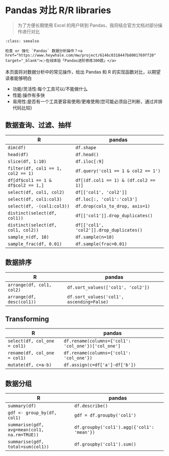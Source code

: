 # Pandas 对比 R/R libraries

> 为了方便长期使用 Excel 的用户转到 Pandas，我将结合官方文档对部分操作进行对比

```{admonition} 在线刷题
:class: seealso

检查 or 强化 `Pandas` 数据分析操作？<a href="https://www.heywhale.com/mw/project/6146c0318447b8001769ff20" target="_blank">👉在线体验「Pandas进阶修炼300题」</a>
```

本页面将对数据分析中的常见操作，给出 Pandas 和 R 的实现函数对比，以期望读者能够明白

- 功能/灵活性:每个工具可以/不能做什么
- 性能:操作有多快
- 易用性:是否有一个工具更容易使用/更难使用(您可能必须自己判断，通过并排代码比较)

## 数据查询、过滤、抽样

| R                                  | pandas                                                       |
| ---------------------------------- | ------------------------------------------------------------ |
| `dim(df)`                          | `df.shape`                                                   |
| `head(df)`                         | `df.head()`                                                  |
| `slice(df, 1:10)`                  | `df.iloc[:9]`                                                |
| `filter(df, col1 == 1, col2 == 1)` | `df.query('col1 == 1 & col2 == 1')`                          |
| `df[df$col1 == 1 & df$col2 == 1,]` | `df[(df.col1 == 1) & (df.col2 == 1)]`                        |
| `select(df, col1, col2)`           | `df[['col1', 'col2']]`                                       |
| `select(df, col1:col3)`            | `df.loc[:, 'col1':'col3']`                                   |
| `select(df, -(col1:col3))`         | `df.drop(cols_to_drop, axis=1)` 
| `distinct(select(df, col1))`       | `df[['col1']].drop_duplicates()`                             |
| `distinct(select(df, col1, col2))` | `df[['col1', 'col2']].drop_duplicates()`                     |
| `sample_n(df, 10)`                 | `df.sample(n=10)`                                            |
| `sample_frac(df, 0.01)`            | `df.sample(frac=0.01)`                                       |


## 数据排序

| R                         | pandas                                    |
| ------------------------- | ----------------------------------------- |
| `arrange(df, col1, col2)` | `df.sort_values(['col1', 'col2'])`        |
| `arrange(df, desc(col1))` | `df.sort_values('col1', ascending=False)` |



## Transforming

| R                            | pandas                                              |
| ---------------------------- | --------------------------------------------------- |
| `select(df, col_one = col1)` | `df.rename(columns={'col1': 'col_one'})['col_one']` |
| `rename(df, col_one = col1)` | `df.rename(columns={'col1': 'col_one'})`            |
| `mutate(df, c=a-b)`          | `df.assign(c=df['a']-df['b'])`                      |

## 数据分组

| R                                            | pandas                                     |
| -------------------------------------------- | ------------------------------------------ |
| `summary(df)`                                | `df.describe()`                            |
| `gdf <- group_by(df, col1)`                  | `gdf = df.groupby('col1')`                 |
| `summarise(gdf, avg=mean(col1, na.rm=TRUE))` | `df.groupby('col1').agg({'col1': 'mean'})` |
| `summarise(gdf, total=sum(col1))`            | `df.groupby('col1').sum()`                 |
